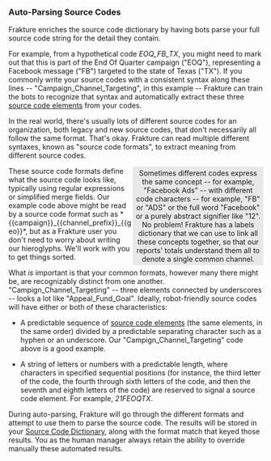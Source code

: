 ### Auto-Parsing Source Codes

Frakture enriches the source code dictionary by having bots parse your full source code string for the detail they contain.

For example, from a hypothetical code *EOQ_FB_TX*, you might need to mark out that this is part of the End Of Quarter campaign ("EOQ"), representing a Facebook message ("FB") targeted to the state of Texas ("TX"). If you commonly write your source codes with a consistent syntax along these lines -- "Campaign_Channel_Targeting", in this example -- Frakture can train the bots to recognize that syntax and automatically extract these three [source code elements](enrichment/source_code_elements "Source Code Elements") from your codes.

In the real world, there's usually lots of different source codes for an organization, both legacy and new source codes, that don't necessarily all follow the same format. That's okay. Frakture can read multiple different syntaxes, known as "source code formats", to extract meaning from different source codes.

<div style="float:right; width:250px; padding:4px; background-color:#E8E8E8"><div style="position:relative; width:250px; float:right;" align=center>Sometimes different codes express the same concept -- for example, "Facebook Ads" -- with different code characters -- for example, "FB" or "ADS" or the full word "Facebook" or a purely abstract signifier like "12". No problem! Frakture has a labels dictionary that we can use to link all these concepts together, so that our reports' totals understand them all to denote a single common channel.</div></div>These source code formats define what the source code looks like, typically using regular expressions or simplified merge fields. Our example code above might be read by a source code format such as *{{campaign}}_{{channel_prefix}}_{{geo}}*, but as a Frakture user you don't need to worry about writing our hieroglyphs. We'll work with you to get things sorted.

What _is_ important is that your common formats, however many there might be, are recognizably distinct from one another. "Campign_Channel_Targeting" -- three elements connected by underscores -- looks a lot like "Appeal_Fund_Goal". Ideally, robot-friendly source codes will have either or both of these characteristics:

* A predictable sequence of [source code elements](enrichment/source_code_elements "Source Code Elements") (the same elements, in the same order) divided by a predictable separating character such as a hyphen or an underscore. Our "Campign_Channel_Targeting" code above is a good example.

* A string of letters or numbers with a predictable length, where characters in specified sequential positions (for instance, the third letter of the code, the fourth through sixth letters of the code, and then the seventh and eighth letters of the code) are reserved to signal a source code element. For example, *21FEOQTX*.

During auto-parsing, Frakture will go through the different formats and attempt to use them to parse the source code. The results will be stored in your [Source Code Dictionary](enrichment/source_code_dictionary "Source Code Dictonary"), along with the format match that keyed those results. You as the human manager always retain the ability to override manually these automated results.
